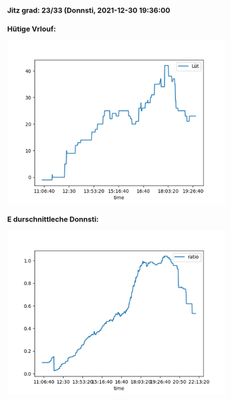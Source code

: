 ### Jitz grad: 23/33 (Donnsti, 2021-12-30 19:36:00

### Hütige Vrlouf:
![Graph](Today.png)

### E durschnittleche Donnsti:
![Graph](Donnsti.png)